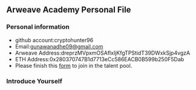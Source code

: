 ## Arweave Academy Personal File

### Personal information

- github account:cryptohunter96
- Email:gunawanadhe09@gmail.com
- Arweave Address:dreprzMVpxmOSAflxIjKfgTPStidT39DWxkSjp4vgzA
- ETH Address:0x280370747B1d7713eCc586EACB0B599b250F5Dab
- Please finish this [form](https://docs.google.com/forms/d/e/1FAIpQLSfWA5fIIcBgmRppm3jNz5vmf9Mai_QMVil-2pO4r7YKn_Zhtw/viewform?usp=sf_link) to join in the talent pool.

### Introduce Yourself
